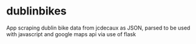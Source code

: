 # dublinbikes
App scraping dublin bike data from jcdecaux as JSON, parsed to be used with javascript and google maps api via use of flask

